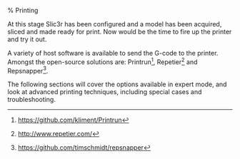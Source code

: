 % Printing

At this stage Slic3r has been configured and a model has been acquired,
sliced and made ready for print. Now would be the time to fire up the
printer and try it out.

A variety of host software is available to send the G-code to the
printer. Amongst the open-source solutions are: Printrun[^1],
Repetier[^2] and Repsnapper[^3].

The following sections will cover the options available in expert mode,
and look at advanced printing techniques, including special cases and
troubleshooting.

[^1]: https://github.com/kliment/Printrun

[^2]: http://www.repetier.com/

[^3]: https://github.com/timschmidt/repsnapper
